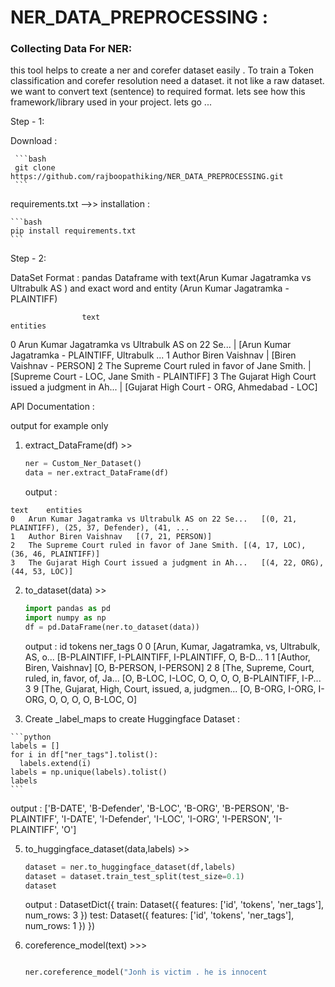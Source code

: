 ﻿# NER_DATA_PREPROCESSING :

### Collecting Data For NER:
 this tool helps to create a ner and corefer dataset easily . To train a Token classification and corefer resolution need a dataset.
it not like a raw dataset. we want to convert text (sentence) to required format. lets see how this framework/library used in your project. lets go ...


Step - 1:

 Download :

     ```bash
     git clone https://github.com/rajboopathiking/NER_DATA_PREPROCESSING.git
     ```

 requirements.txt -->> installation :

    ```bash
    pip install requirements.txt
    ```
Step - 2:

DataSet Format :
pandas Dataframe with text(Arun Kumar Jagatramka vs Ultrabulk AS )  and exact word and entity (Arun Kumar Jagatramka - PLAINTIFF)
   
                    text	                                                  entities
0	Arun Kumar Jagatramka vs Ultrabulk AS on 22 Se...	  | [Arun Kumar Jagatramka - PLAINTIFF, Ultrabulk ...
1	Author Biren Vaishnav	                               |  [Biren Vaishnav - PERSON]
2	The Supreme Court ruled in favor of Jane Smith.	   |   [Supreme Court - LOC, Jane Smith - PLAINTIFF]
3	The Gujarat High Court issued a judgment in Ah...	|  [Gujarat High Court - ORG, Ahmedabad - LOC]

  API Documentation :

  output for example only

  1) extract_DataFrame(df) >>

     ```python
     ner = Custom_Ner_Dataset()
     data = ner.extract_DataFrame(df)
     ```

     output :
      
    text	entities
    0	Arun Kumar Jagatramka vs Ultrabulk AS on 22 Se...	[(0, 21, PLAINTIFF), (25, 37, Defender), (41, ...
    1	Author Biren Vaishnav	[(7, 21, PERSON)]
    2	The Supreme Court ruled in favor of Jane Smith.	[(4, 17, LOC), (36, 46, PLAINTIFF)]
    3	The Gujarat High Court issued a judgment in Ah...	[(4, 22, ORG), (44, 53, LOC)]

  2) to_dataset(data) >>

     ```python
     import pandas as pd
     import numpy as np
     df = pd.DataFrame(ner.to_dataset(data))

     ```

     output :
              id	tokens	ner_tags
         0	0	[Arun, Kumar, Jagatramka, vs, Ultrabulk, AS, o...	[B-PLAINTIFF, I-PLAINTIFF, I-PLAINTIFF, O, B-D...
         1	1	[Author, Biren, Vaishnav]	[O, B-PERSON, I-PERSON]
         2	8	[The, Supreme, Court, ruled, in, favor, of, Ja...	[O, B-LOC, I-LOC, O, O, O, O, B-PLAINTIFF, I-P...
         3	9	[The, Gujarat, High, Court, issued, a, judgmen...	[O, B-ORG, I-ORG, I-ORG, O, O, O, O, B-LOC, O]

 4)  Create _label_maps to create Huggingface Dataset :

    ```python
    labels = []
    for i in df["ner_tags"].tolist():
      labels.extend(i)
    labels = np.unique(labels).tolist()
    labels
    ```

   output :
      ['B-DATE',
    'B-Defender',
    'B-LOC',
    'B-ORG',
    'B-PERSON',
    'B-PLAINTIFF',
    'I-DATE',
    'I-Defender',
    'I-LOC',
    'I-ORG',
    'I-PERSON',
    'I-PLAINTIFF',
    'O']
    

  5) to_huggingface_dataset(data,labels) >>

     ```python
     dataset = ner.to_huggingface_dataset(df,labels)
     dataset = dataset.train_test_split(test_size=0.1)
     dataset
     ```

     output :
         DatasetDict({
        train: Dataset({
            features: ['id', 'tokens', 'ner_tags'],
            num_rows: 3
        })
        test: Dataset({
            features: ['id', 'tokens', 'ner_tags'],
            num_rows: 1
        })
    })

     
   6) coreference_model(text) >>>

      ```python

      ner.coreference_model("Jonh is victim . he is innocent

      ```
